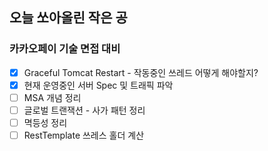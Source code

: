 ## 오늘 쏘아올린 작은 공

### 카카오페이 기술 면접 대비
- [x]  Graceful Tomcat Restart - 작동중인 쓰레드 어떻게 해야할지?
- [x]  현재 운영중인 서버 Spec 및 트래픽 파악
- [ ]  MSA 개념 정리
- [ ]  글로벌 트랜잭션 - 사가 패턴 정리
- [ ]  멱등성 정리
- [ ]  RestTemplate 쓰레스 홀더 계산
